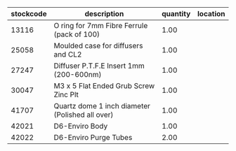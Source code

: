 |stockcode|description|quantity|location|
|---------|-----------|--------|--------|
|13116|O ring for 7mm Fibre Ferrule (pack of 100)|1.00||
|25058|Moulded case for diffusers and CL2|1.00||
|27247|Diffuser P.T.F.E Insert 1mm (200-600nm)|1.00||
|30047|M3 x 5 Flat Ended Grub Screw Zinc Plt|1.00||
|41707|Quartz dome 1 inch diameter (Polished all over)|1.00||
|42021|D6-Enviro Body|1.00||
|42022|D6-Enviro Purge Tubes|2.00||
